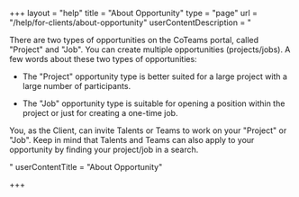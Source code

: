 +++
layout = "help"
title = "About Opportunity"
type = "page"
url = "/help/for-clients/about-opportunity"
userContentDescription = "<p>There are two types of opportunities on the CoTeams portal, called \"Project\" and \"Job\". You can create multiple opportunities (projects/jobs). A few words about these two types of opportunities:</p><ul><li><p>The \"Project\" opportunity type is better suited for a large project with a large number of participants.</p></li><li><p>The \"Job\" opportunity type is suitable for opening a position within the project or just for creating a one-time job.</p></li></ul><p>You, as the Client, can invite Talents or Teams to work on your \"Project\" or \"Job\". Keep in mind that Talents and Teams can also apply to your opportunity by finding your project/job in a search.</p>"
userContentTitle = "About Opportunity"

+++
